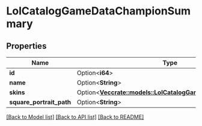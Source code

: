# LolCatalogGameDataChampionSummary

## Properties

Name | Type | Description | Notes
------------ | ------------- | ------------- | -------------
**id** | Option<**i64**> |  | [optional]
**name** | Option<**String**> |  | [optional]
**skins** | Option<[**Vec<crate::models::LolCatalogGameDataChampionSkin>**](LolCatalogGameDataChampionSkin.md)> |  | [optional]
**square_portrait_path** | Option<**String**> |  | [optional]

[[Back to Model list]](../README.md#documentation-for-models) [[Back to API list]](../README.md#documentation-for-api-endpoints) [[Back to README]](../README.md)


